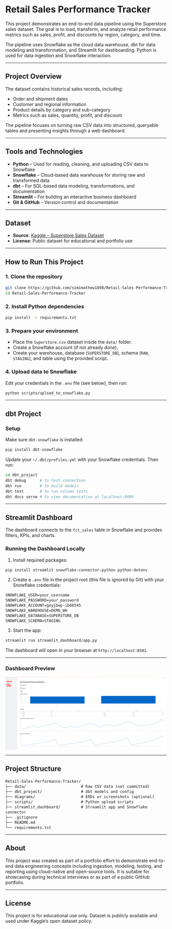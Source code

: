 # Retail Sales Performance Tracker

This project demonstrates an end-to-end data pipeline using the Superstore sales dataset. The goal is to load, transform, and analyze retail performance metrics such as sales, profit, and discounts by region, category, and time.

The pipeline uses Snowflake as the cloud data warehouse, dbt for data modeling and transformation, and Streamlit for dashboarding. Python is used for data ingestion and Snowflake interaction.

---

## Project Overview

The dataset contains historical sales records, including:

- Order and shipment dates
- Customer and regional information
- Product details by category and sub-category
- Metrics such as sales, quantity, profit, and discount

The pipeline focuses on turning raw CSV data into structured, queryable tables and presenting insights through a web dashboard.

---

## Tools and Technologies

- **Python** – Used for reading, cleaning, and uploading CSV data to Snowflake
- **Snowflake** – Cloud-based data warehouse for storing raw and transformed data
- **dbt** – For SQL-based data modeling, transformations, and documentation
- **Streamlit** – For building an interactive business dashboard
- **Git & GitHub** – Version control and documentation

---

## Dataset

- **Source**: [Kaggle – Superstore Sales Dataset](https://www.kaggle.com/datasets/vivek468/superstore-dataset-final)
- **License**: Public dataset for educational and portfolio use

---

## How to Run This Project

### 1. Clone the repository

```bash
git clone https://github.com/simimathew1898/Retail-Sales-Performance-Tracker.git
cd Retail-Sales-Performance-Tracker
```

### 2. Install Python dependencies

```bash
pip install -r requirements.txt
```

### 3. Prepare your environment

- Place the `Superstore.csv` dataset inside the `data/` folder.
- Create a Snowflake account (if not already done).
- Create your warehouse, database (`SUPERSTORE_DB`), schema (`RAW`, `STAGING`), and table using the provided script.

### 4. Upload data to Snowflake

Edit your credentials in the `.env` file (see below), then run:

```bash
python scripts/upload_to_snowflake.py
```

---

## dbt Project

### Setup

Make sure `dbt-snowflake` is installed:

```bash
pip install dbt-snowflake
```

Update your `~/.dbt/profiles.yml` with your Snowflake credentials. Then run:

```bash
cd dbt_project
dbt debug      # to test connection
dbt run        # to build models
dbt test       # to run column tests
dbt docs serve # to view documentation at localhost:8000
```

---

## Streamlit Dashboard

The dashboard connects to the `fct_sales` table in Snowflake and provides filters, KPIs, and charts.

### Running the Dashboard Locally

1. Install required packages:

```bash
pip install streamlit snowflake-connector-python python-dotenv
```

2. Create a `.env` file in the project root (this file is ignored by Git) with your Snowflake credentials:

```
SNOWFLAKE_USER=your_username
SNOWFLAKE_PASSWORD=your_password
SNOWFLAKE_ACCOUNT=goyjbep-ib68545
SNOWFLAKE_WAREHOUSE=DEMO_WH
SNOWFLAKE_DATABASE=SUPERSTORE_DB
SNOWFLAKE_SCHEMA=STAGING
```

3. Start the app:

```bash
streamlit run streamlit_dashboard/app.py
```

The dashboard will open in your browser at `http://localhost:8501`.

---

### Dashboard Preview

![Streamlit Dashboard](diagrams/dashboard_preview.png)

---

## Project Structure

```
Retail-Sales-Performance-Tracker/
├── data/                        # Raw CSV data (not committed)
├── dbt_project/                 # dbt models and config
├── diagrams/                    # ERDs or screenshots (optional)
├── scripts/                     # Python upload scripts
├── streamlit_dashboard/         # Streamlit app and Snowflake connector
├── .gitignore
├── README.md
└── requirements.txt
```

---

## About

This project was created as part of a portfolio effort to demonstrate end-to-end data engineering concepts including ingestion, modeling, testing, and reporting using cloud-native and open-source tools. It is suitable for showcasing during technical interviews or as part of a public GitHub portfolio.

---

## License

This project is for educational use only. Dataset is publicly available and used under Kaggle’s open dataset policy.




